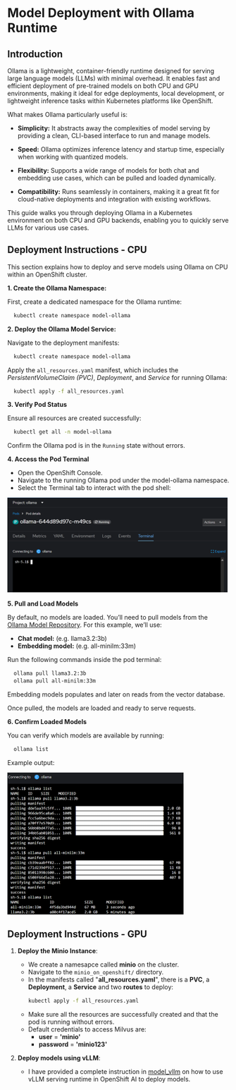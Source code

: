 # Model Deployment with Ollama Runtime

## Introduction

Ollama is a lightweight, container-friendly runtime designed for serving large language models (LLMs) with minimal overhead. It enables fast and efficient deployment of pre-trained models on both CPU and GPU environments, making it ideal for edge deployments, local development, or lightweight inference tasks within Kubernetes platforms like OpenShift.

What makes Ollama particularly useful is:

- **Simplicity:** It abstracts away the complexities of model serving by providing a clean, CLI-based interface to run and manage models.

- **Speed:** Ollama optimizes inference latency and startup time, especially when working with quantized models.

- **Flexibility:** Supports a wide range of models for both chat and embedding use cases, which can be pulled and loaded dynamically.

- **Compatibility:** Runs seamlessly in containers, making it a great fit for cloud-native deployments and integration with existing workflows.

This guide walks you through deploying Ollama in a Kubernetes environment on both CPU and GPU backends, enabling you to quickly serve LLMs for various use cases.

## Deployment Instructions - CPU
This section explains how to deploy and serve models using Ollama on CPU within an OpenShift cluster.

**1. Create the Ollama Namespace:**

First, create a dedicated namespace for the Ollama runtime:
```sh
  kubectl create namespace model-ollama
``` 

**2. Deploy the Ollama Model Service:**

Navigate to the deployment manifests:
```sh
  kubectl create namespace model-ollama
``` 

Apply the `all_resources.yaml` manifest, which includes the *PersistentVolumeClaim (PVC)*, *Deployment*, and *Service* for running Ollama:
```sh
  kubectl apply -f all_resources.yaml
``` 

**3. Verify Pod Status**

Ensure all resources are created successfully:
```sh
  kubectl get all -n model-ollama
``` 

Confirm the Ollama pod is in the ``Running`` state without errors.

**4. Access the Pod Terminal**

- Open the OpenShift Console.
- Navigate to the running Ollama pod under the model-ollama namespace.
- Select the Terminal tab to interact with the pod shell:

<img src="../images/pod_terminal.png" alt="ollama - pod terminal" width="500">


**5. Pull and Load Models**

By default, no models are loaded. You’ll need to pull models from the [Ollama Model Repository](https://ollama.com/search). For this example, we’ll use:

- **Chat model:** (e.g. llama3.2:3b)
- **Embedding model:** (e.g. all-minilm:33m)

Run the following commands inside the pod terminal:
```sh
  ollama pull llama3.2:3b 
  ollama pull all-minilm:33m 
``` 

Embedding models populates and later on reads from the vector database.

Once pulled, the models are loaded and ready to serve requests.

**6. Confirm Loaded Models**

You can verify which models are available by running:
```sh
  ollama list 
``` 

Example output:

 <img src="../images/ollama_model_list.png" alt="ollama - loaded models" width="400">


## Deployment Instructions - GPU

1. **Deploy the Minio Instance**:
   - We create a namesapce called **minio** on the cluster.
   - Navigate to the `minio_on_openshift/` directory.
   - In the manifests called "**all_resources.yaml**", there is a **PVC**, a **Deployment**, a **Service** and two **routes** to deploy:
     ```sh
     kubectl apply -f all_resources.yaml
     ``` 
   - Make sure all the resources are successfully created and that the pod is running without errors.
   - Default credentials to access Milvus are:
       -  **user** = **'minio'**
       -  **password** = **'minio123'**

2. **Deploy models using vLLM**:
   - I have provided a complete instruction in [model_vllm](./model_vllm/README.md) on how to use vLLM serving runtime in OpenShift AI to deploy models.